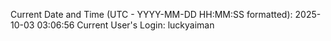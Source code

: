 Current Date and Time (UTC - YYYY-MM-DD HH:MM:SS formatted): 2025-10-03 03:06:56
Current User's Login: luckyaiman
